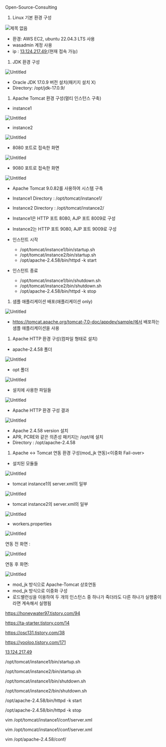 Open-Source-Consulting   
   
   
   
1. Linux 기본 환경 구성   
   
   
![제목 없음](https://skylee22.notion.site/image/https%3A%2F%2Fprod-files-secure.s3.us-west-2.amazonaws.com%2F16110c6b-1cea-4e64-8902-8ea5643d5ee1%2F43bfc1cc-6660-4007-8a8c-32d94dfeec3f%2FUntitled.png?table=block&id=9c211ec0-9d0a-492e-a029-b0d7110475b3&spaceId=16110c6b-1cea-4e64-8902-8ea5643d5ee1&width=1910&userId=&cache=v2)

          

- 환경: AWS EC2, ubuntu 22.04.3 LTS 사용
- wasadmin 계정 사용
- ip : [13.124.217.49:](http://13.124.217.49/)(현재 접속 가능)

1. JDK 환경 구성

![Untitled](https://prod-files-secure.s3.us-west-2.amazonaws.com/16110c6b-1cea-4e64-8902-8ea5643d5ee1/756ec067-c75b-4109-801f-9394871f99f9/Untitled.png)

- Oracle JDK 17.0.9 버전 설치(패키지 설치 X)
- Directory: /opt/jdk-17.0.9/

1. Apache Tomcat 환경 구성(멀티 인스턴스 구축)
- instance1

![Untitled](https://prod-files-secure.s3.us-west-2.amazonaws.com/16110c6b-1cea-4e64-8902-8ea5643d5ee1/7a742d50-e6d9-4405-bf74-9f46e6aa5abe/Untitled.png)

- instance2

![Untitled](https://prod-files-secure.s3.us-west-2.amazonaws.com/16110c6b-1cea-4e64-8902-8ea5643d5ee1/331f73c5-b277-4ac4-9457-e8539c9eb2a1/Untitled.png)

- 8080 포트로 접속한 화면

![Untitled](https://prod-files-secure.s3.us-west-2.amazonaws.com/16110c6b-1cea-4e64-8902-8ea5643d5ee1/19916bde-a2b6-4f54-9a17-f3e2209fddde/Untitled.png)

- 9080 포트로 접속한 화면

![Untitled](https://prod-files-secure.s3.us-west-2.amazonaws.com/16110c6b-1cea-4e64-8902-8ea5643d5ee1/94e12ae9-d5fd-4fc4-ab4f-1c6364e028c3/Untitled.png)

- Apache Tomcat 9.0.82를 사용하여 시스템 구축
- Instance1 Directory : /opt/tomcat/instance1/
- Instance2 Directory : /opt/tomcat/instance2/
- Instance1은 HTTP 포트 8080, AJP 포트 8009로 구성
- Instance2는 HTTP 포트 9080, AJP 포트 9009로 구성

- 인스턴트 시작
    - /opt/tomcat/instance1/bin/startup.sh
    - /opt/tomcat/instance2/bin/startup.sh
    - /opt/apache-2.4.58/bin/httpd -k start

- 인스턴트 종료
    - /opt/tomcat/instance1/bin/shutdown.sh
    - /opt/tomcat/instance2/bin/shutdown.sh
    - /opt/apache-2.4.58/bin/httpd -k stop

1. 샘플 애플리케이션 배포(애플리케이션 only)

![Untitled](https://prod-files-secure.s3.us-west-2.amazonaws.com/16110c6b-1cea-4e64-8902-8ea5643d5ee1/86d1edca-7741-46d2-adad-42b24861154d/Untitled.png)

- https://tomcat.apache.org/tomcat-7.0-doc/appdev/sample/에서 배포하는 샘플 애플리케이션을 사용

1. Apache HTTP 환경 구성(컴파일 형태로 설치)
- apache-2.4.58 폴더

![Untitled](https://prod-files-secure.s3.us-west-2.amazonaws.com/16110c6b-1cea-4e64-8902-8ea5643d5ee1/46aa6b43-5450-4ae4-8134-ba9b6ccf9015/Untitled.png)

- opt 폴더

![Untitled](https://prod-files-secure.s3.us-west-2.amazonaws.com/16110c6b-1cea-4e64-8902-8ea5643d5ee1/6dcf6cb3-5f94-4d45-93e0-6a4e2d2309d1/Untitled.png)

- 설치에 사용한 파일들

![Untitled](https://prod-files-secure.s3.us-west-2.amazonaws.com/16110c6b-1cea-4e64-8902-8ea5643d5ee1/29ed0736-6ef6-4554-a2f3-96b24d93e175/Untitled.png)

- Apache HTTP 환경 구성 결과

![Untitled](https://prod-files-secure.s3.us-west-2.amazonaws.com/16110c6b-1cea-4e64-8902-8ea5643d5ee1/c899af29-8915-45ed-88c7-c7f6f4141a38/Untitled.png)

- Apache 2.4.58 version 설치
- APR, PCRE와 같은 의존성 패키지는 /opt/에 설치
- Directory : /opt/apache-2.4.58

1. Apache ↔ Tomcat 연동 환경 구성(mod_jk 연동)<이중화 Fail-over>
- 설치된 모듈들

![Untitled](https://prod-files-secure.s3.us-west-2.amazonaws.com/16110c6b-1cea-4e64-8902-8ea5643d5ee1/a09ca6a3-a3d8-4a7c-aa8a-fcab9a739794/Untitled.png)

- tomcat instance1의 server.xml의 일부

![Untitled](https://prod-files-secure.s3.us-west-2.amazonaws.com/16110c6b-1cea-4e64-8902-8ea5643d5ee1/47d7d1f3-a435-43d3-8bf1-34e39c63b453/Untitled.png)

- tomcat instance2의 server.xml의 일부

![Untitled](https://prod-files-secure.s3.us-west-2.amazonaws.com/16110c6b-1cea-4e64-8902-8ea5643d5ee1/74b88c5b-2f5c-44c4-ae5f-6d5d2d3c86da/Untitled.png)

- workers.properties

![Untitled](https://prod-files-secure.s3.us-west-2.amazonaws.com/16110c6b-1cea-4e64-8902-8ea5643d5ee1/96884f31-5580-4131-b94b-f8ebeecb0598/Untitled.png)

연동 전 화면 :

![Untitled](https://prod-files-secure.s3.us-west-2.amazonaws.com/16110c6b-1cea-4e64-8902-8ea5643d5ee1/c899af29-8915-45ed-88c7-c7f6f4141a38/Untitled.png)

연동 후 화면:

![Untitled](https://prod-files-secure.s3.us-west-2.amazonaws.com/16110c6b-1cea-4e64-8902-8ea5643d5ee1/d05b42bb-bf80-4257-be95-a66fde76b7d2/Untitled.png)

- mod_jk 방식으로 Apache-Tomcat 상호연동
- mod_jk 방식으로 이중화 구성
- 로드밸런싱을 이용하여 두 개의 인스턴스 중 하나가 죽더라도 다른 하나가 실행중이라면 계속해서 실행됨

https://honeywater97.tistory.com/94

https://ta-starter.tistory.com/14

https://osc131.tistory.com/38

https://yooloo.tistory.com/171

[13.124.217.49](http://13.124.217.49/)

/opt/tomcat/instance1/bin/startup.sh

/opt/tomcat/instance2/bin/startup.sh

/opt/tomcat/instance1/bin/shutdown.sh

/opt/tomcat/instance2/bin/shutdown.sh

/opt/apache-2.4.58/bin/httpd -k start

/opt/apache-2.4.58/bin/httpd -k stop

vim /opt/tomcat/instance1/conf/server.xml

vim /opt/tomcat/instance1/conf/server.xml

vim /opt/apache-2.4.58/conf/

